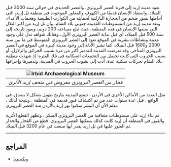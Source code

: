 تعود مدينة إربد إلى فترة العصر البرونزي، والعصر الحديدي في حوالي سنة 3000 قبل الميلاد، واستفاد الإنسان قديمًا من الكهوف
والمغاور الموجودة في منطقة تل إربد، التي أحاطها بسور ضخم من الحجارة البازلتية لحمايته من الكوارث الطبيعية وهجمات
الأعداء. وتعد مدينة إربد من المستوطنات القديمة جنوبي بلاد الشام، وأن تل إربد من أكبر التلال التي صنعها الإنسان في هذه
المنطقة، حيث تبلغ مساحته 200 دونم، ويعود تاريخه إلى سنة 500 قبل الميلاد، أي قبل بداية العصر البرونزي الأول، وهنالك شواهد
تدل على وجود مدينة ونشاطات بشرية في الموقع تعود إلى العصر البرونزي المتوسط في ما بين سنة 2000 و1600 قبل الميلاد، كما
تشير الأدلة إلى وجود مدينة كبيرة في الموقع في العصر البرونزي المتأخر، وقد تعرضت المدينة للتدمير أكثر من مرة بسبب الحرائق
والزلازل، أو بسبب الحروب التي كانت تحصل بين التجمعات السكانية في تلك الفترة؛ إذ شهدت منطقة بلاد الشام تحركات سكنية عدة،
أدت إلى نشوب الحروب في المدينة، وتدميرها وإحراقها.

| ![Irbid Archaeological Museum](resource:assets/images/chapters/1-history/lessons_images/irbid_archaeological_museum.jpg) |
|--------------------------------------------------------------------------------------------------------------------------|
| *فخار من العصر البرونزي معروض في متحف إربد الأثري*                                                                       |

مثل العديد من الأماكن الأخرى في الأردن ، تتمتع المدينة بتاريخ طويل بشكل لا يصدق. في الواقع ، قبل عدة سنوات عدد من
تم اكتشاف قبور قديمة في المنطقة ، ونتيجة لذلك ، نعلم الآن أن البشر سكنوا نهر إربد بالأردن
منذ العصر البرونزي.

تم بناء إربد على مستوطنات متعاقبة من العصر البرونزي المبكر ، وتظهر القطع الأثرية والقبور في المنطقة أن إربد كانت كذلك
يسكنها العصر البرونزي. قطع من الفخار والجدار
تم العثور عليها في تل إربد يقدر أنها صنعت في عام 3200 قبل الميلاد.

--------

## المراجع

* [ويكيبيديا](https://ar.wikipedia.org/wiki/Irbid)
